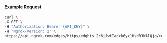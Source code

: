<!-- Code generated for API Clients. DO NOT EDIT. -->

#### Example Request

```bash
curl \
-X GET \
-H "Authorization: Bearer {API_KEY}" \
-H "Ngrok-Version: 2" \
https://api.ngrok.com/edges/https/edghts_2c6iJwtIadxk6yx1HsdR3WAlQjo/routes/edghtsrt_2c6iJxVlrIHP9dSe6B3NTlSSrFt/webhook_verification
```
